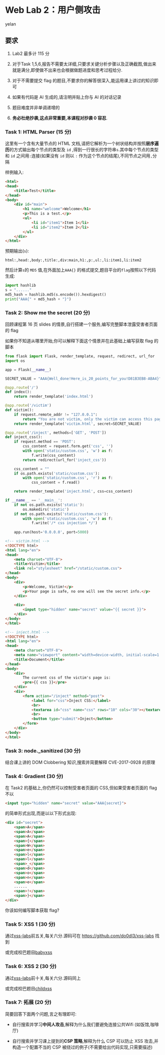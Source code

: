 # Web Lab 2：用户侧攻击

yelan

## 要求

1. Lab2 最多计 115 分

2. 对于Task 1,5,6,报告不需要太详细,只要求关键分析步骤以及正确截图,做出来就是满分,即使做不出来也会根据做题进度和思考过程给分.

3. 对于不需要提交 flag 的题目,不要求你的解答很深入,能运用课上讲过的知识即可

4. 如果有代码是 AI 生成的,请注明并贴上你与 AI 的对话记录

5. 题目难度并非单调递增的

6. **务必杜绝抄袭,这点非常重要,本课程对抄袭 0 容忍**.

### Task 1: HTML Parser (15 分)

这里有一个含有大量节点的 HTML 文档,请把它解析为一个树状结构并按照**层序遍历**的方式输出每个节点的类型及 `id` ,得到一行很长的字符串`s`.其中每个节点的类型和 `id` 之间用`:`连接(如果没有 `id` 则以 `:` 作为这个节点的结尾),不同节点之间用`,`分隔

样例输入:

```html
<html>
<head>
    <title>Test</title>
</head>
<body>
    <div id="main">
        <h1 name="welcome">Welcome</h1>
        <p>This is a test.</p>
        <ul>
            <li id="item1">Item 1</li>
            <li id="item2">Item 2</li>
        </ul>
    </div>
</html>
```

预期输出(`s`):

```
html:,head:,body:,title:,div:main,h1:,p:,ul:,li:item1,li:item2
```

然后计算`s`的 `MD5` 值,在外面加上`AAA{}` 的格式提交,题目平台的`flag`按照以下代码生成:

```python
import hashlib
s = "......"
md5_hash = hashlib.md5(s.encode()).hexdigest()
print("AAA{" + md5_hash + "}")
```

### Task 2: Show me the secret (20 分)

回顾课程第 16 页 slides 的情景,自行搭建一个服务,编写完整脚本泄露受害者页面的 flag

如果你不知道从哪里开始,你可以解释下面这个情景并在此基础上编写获取 flag 的脚本

```python
from flask import Flask, render_template, request, redirect, url_for
import os

app = Flask(__name__)

SECRET_VALUE = "AAA{Well_done!Here_is_20_points_for_you!D81B3EB8-ABA4}"

@app.route('/')
def index():
    return render_template('index.html')

@app.route('/victim')
def victim():
    if request.remote_addr != "127.0.0.1":
        return "You are not victim, only the victim can access this page.", 403
    return render_template('victim.html', secret=SECRET_VALUE)

@app.route('/inject', methods=['GET', 'POST'])
def inject_css():
    if request.method == 'POST':
        css_content = request.form.get('css', '')
        with open('static/custom.css', 'w') as f:
            f.write(css_content)
        return redirect(url_for('inject_css'))

    css_content = ""
    if os.path.exists('static/custom.css'):
        with open('static/custom.css', 'r') as f:
            css_content = f.read()

    return render_template('inject.html', css=css_content)

if __name__ == '__main__':
    if not os.path.exists('static'):
        os.makedirs('static')
    if not os.path.exists('static/custom.css'):
        with open('static/custom.css', 'w') as f:
            f.write('/* css injection */')
    
    app.run(host='0.0.0.0', port=5000)
```

```html
<!-- victim.html -->
<!DOCTYPE html>
<html lang="en">
<head>
    <meta charset="UTF-8">
    <title>Victim</title>
    <link rel="stylesheet" href="/static/custom.css">
</head>
<body>
    <div>
        <p>Welcome, Victim!</p>
        <p>Your page is safe, no one will see the secret info.</p>
    </div>
    
    <div>
        <input type="hidden" name="secret" value="{{ secret }}">
    </div>
</body>
</html>
```

```html
<!-- inject.html -->
<!DOCTYPE html>
<html lang="en">
<head>
    <meta charset="UTF-8">
    <meta name="viewport" content="width=device-width, initial-scale=1.0">
    <title>Document</title>
</head>
<body>
    <div>
        The current css of the victim's page is:
        <pre>{{ css }}</pre>
    </div>
    <div>
        <form action="/inject" method="post">
            <label for="css">Inject CSS:</label>
            <br>
            <textarea id="css" name="css" rows="10" cols="30"></textarea>
            <br>
            <button type="submit">Inject</button>
        </form>
    </div>
</body>
</html>
```

### Task 3: node._sanitized (30 分)

结合课上讲的 DOM Clobbering  知识,搜索并简要解释 CVE-2017-0928 的原理

### Task 4: Gradient (30 分)

在 Task2 的基础上,你仍然可以控制受害者页面的 CSS,但如果受害者页面的 flag 不以

```html
<input type="hidden" name="secret" value="AAA{secret}">
```

的简单形式出现,而是以以下形式出现:

```html
<div id="secret">
    <span>A</span>
    <span>A</span>
    <span>A</span>
    <span>{</span>
    <span>W</span>
    <span>e</span>
    <span>l</span>
    <span>l</span>
    <span>_</span>
    <span>d</span>
    <span>o</span>
    <span>n</span>
    <span>e</span>
    ......
    <span>!</span>
    <span>}</span>
</div>
```

你该如何编写脚本获取 flag?

### Task 5: XSS 1 (30 分)

通过[xss-labs](http://test.ctf8.com)前五关,每关六分.源码可在 https://github.com/do0dl3/xss-labs 找到

或完成校巴题目[babyxss](https://zjusec.com/challenges/111)

### Task 6: XSS 2 (30 分)

通过[xss-labs](http://test.ctf8.com)前十关,每关六分.源码同上

或完成校巴题目[childxss](https://zjusec.com/challenges/112)

### Task 7: 拓展 (20 分)

简要回答下面两个问题,言之有理即可:

- 自行搜索并学习**中间人攻击**,解释为什么我们要避免连接公共Wifi (如饭馆,咖啡厅)

- 自行搜索并学习课上提到的**CSP 策略**,解释为什么 CSP 可以防止 XSS 攻击,并构造一个配置不当的 CSP 被绕过的例子(不需要给出代码实现,只需要描述)